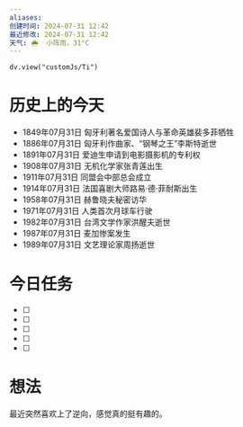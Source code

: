 ```yaml
---
aliases: 
创建时间: 2024-07-31 12:42
最近修改: 2024-07-31 12:42
天气: 🌦  小阵雨，31°C 
---
```



```dataviewjs
dv.view("customJs/Ti")
```
#  历史上的今天
- 1849年07月31日 匈牙利著名爱国诗人与革命英雄裴多菲牺牲
- 1886年07月31日 匈牙利作曲家、“钢琴之王”李斯特逝世
- 1891年07月31日 爱迪生申请到电影摄影机的专利权
- 1908年07月31日 无机化学家张青莲出生
- 1911年07月31日 同盟会中部总会成立
- 1914年07月31日 法国喜剧大师路易·德·菲耐斯出生
- 1958年07月31日 赫鲁晓夫秘密访华
- 1971年07月31日 人类首次月球车行驶
- 1982年07月31日 台湾文学作家洪醒夫逝世
- 1987年07月31日 麦加惨案发生
- 1989年07月31日 文艺理论家周扬逝世

# 今日任务
- [ ] 
- [ ] 
- [ ] 
- [ ] 
- [ ] 

# 想法
最近突然喜欢上了逆向，感觉真的挺有趣的。



























































































































































































































































































































































































































































































































































































































































































































































































































































































































































































































































































































































































































































































































































































































































































































































































































































































































































































































































































































































































































































































































































































































































































































































































































































































































































































































































































































































































































































































































































































































































































































































































































































































































































































































































































































































































































































































































































































































































































































































































































































































































































































































































































































































































































































































































































































































































































































































































































































































































































































































































































































































































































































































































































































































































































































































































































































































































































































































































































































































































































































































































































































































































































































































































































































































































































































































































































































































































































































































































































































































































































































































































































































































































































































































































































































































































































































































































































































































































































































































































































































































































































































































































































































































































































































































































































































































































































































































































































































































































































































































































































































































































































































































































































































































































































































































































































































































































































































































































































































































































































































































































































































































































































































































































































































































































































































































































































































































































































































































































































































































































































































































































































































































































































































































































































































































































































































































































































































































































































































































































































































































































































































































































































































































































































































































































































































































































































































































































































































































































































































































































































































































































































































































































































































































































































































































































































































































































































































































































































































































































































































































































































































































































































































































































































































































































































































































































































































































































































































































































































































































































































































































































































































































































































































































































































































































































































































































































































































































































































































































































































































































































































































































































































































































































































































































































































































































































































































































































































































































































































































































































































































































































































































































































































































































































































































































































































































































































































































































































































































































































































































































































































































































































































































































































































































































































































































































































































































































































































































































































































































































































































































































































































































































































































































































































































































































































































































































































































































































































































































































































































































































































































































































































































































































































































































































































































































































































































































































































































































































































































































































































































































































































































































































































































































































































































































































































































































































































































































































































































































































































































































































































































































































































































































































































































































































































































































































































































































































































































































































































































































































































































































































































































































































































































































































































































































































































































































































































































































































































































































































































































































































































































































































































































































































































































































































































































































































































































































































































































































































































































































































































































































































































































































































































































































































































































































































































































































































































































































































































































































































































































































































































































































































































































































































































































































































































































































































































































































































































































































































































































































































































































































































































































































































































































































































































































































































































































































































































































































































































































































































































































































































































































































































































































































































































































































































































































































































































































































































































































































































































































































































































































































































































































































































































































































































































































































































































































































































































































































































































































































































































































































































































































































































































































































































































































































































































































































































































































































































































































































































































































































































































































































































































































































































































































































































































































































































































































































































































































































































































































































































































































































































































































































































































































































































































































































































































































































































































































































































































































































































































































































































































































































































































































































































































































































































































































































































































































































































































































































































































































































































































































































































































































































































































































































































































































































































































































































































































































































































































































































































































































































































































































































































































































































































































































































































































































































































































































































































































































































































































































































































































































































































































































































































































































































































































































































































































































































































































































































































































































































































































































































































































































































































































































































































































































































































































































































































































































































































































































































































































































































































































































































































































































































































































































































































































































































































































































































































































































































































































































































































































































































































































































































































































































































































































































































































































































































































































































































































































































































































































































































































































































































































































































































































































































































































































































































































































































































































































































































































































































































































































































































































































































































































































































































































































































































































































































































































































































































































































































































































































































































































































































































































































































































































































































































































































































































































































































































































































































































































































































































































































































































































































































































































































































































































































































































































































































































































































































































































































































































































































































































































































































































































































































































































































































































































































































































































































































































































































































































































































































































































































































































































































































































































































































































































































































































































































































































































































































































































































































































































































































































































































































































































































































































































































































































































































































































































































































































































































































































































































































































































































































































































































































































































































































































































































































































































































































































































































































































































































































































































































































































































































































































































































































































































































































































































































































































































































































































































































































































































































































































































































































































































































































































































































































































































































































































































































































































































































































































































































































































































































































































































































































































































































































































































































































































































































































































































































































































































































































































































































































































































































































































































































































































































































